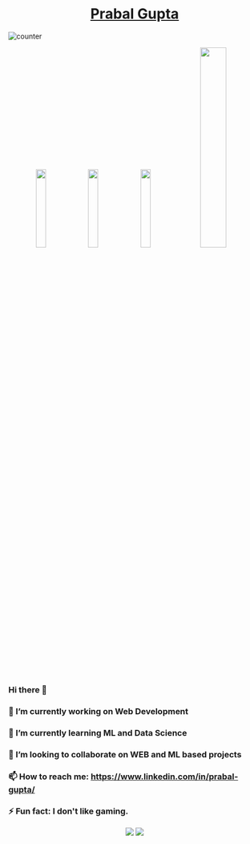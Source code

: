 <h1 align="center"><a href="https://prabalgupta12.github.io/">Prabal Gupta</a></h1>

![counter](https://en7k4niarxtrtbv.m.pipedream.net)
<p align="center">
  <a href="https://twitter.com/PrabalGupta__" target="_blank"><img src="https://img.shields.io/badge/-@PrabalGupta__-1ca0f1?style=ft&labelColor=1ca0f1&logo=twitter&logoColor=white&link=https://twitter.com/PrabalGupta__" width="20%"/></a>
  <a href="https://medium.com/@prabalgupta/" target="_blank"><img src="https://img.shields.io/badge/-@prabalgupta-000000?style=flat&labelColor=black&logo=Medium&link=https://medium.com/@prabalgupta/" width="20%"/></a>
  <a href="https://www.linkedin.com/in/prabal-gupta/" target="_blank"><img src =https://img.shields.io/badge/-prabalgupta-0077B5?style=flat&logo=linkedin&logoColor=white&link=https://www.linkedin.com/in/prabal-gupta/" width="20%"/></a>
  <a href="mailto:prabalgupta4343@gmail.com" target="_blank"><img src="https://img.shields.io/badge/-prabalgupta4343@gmail.com-c14438?style=flat&logo=Gmail&logoColor=white&link=mailto:prabalgupta43436@gmail.com" width="32%"/></a>
</p>

### Hi there 👋
### 🔭 I’m currently working on Web Development
### 🌱 I’m currently learning ML and Data Science 
### 👯 I’m looking to collaborate on WEB and ML based projects
### 📫 How to reach me: https://www.linkedin.com/in/prabal-gupta/
### ⚡ Fun fact: I don't like gaming.

<p align = "center">
  <img src = "https://github-readme-stats.vercel.app/api?username=prabalgupta12&count_private=true&show_icons=true&theme=tokyonight">
  <img src = "https://github-readme-stats.vercel.app/api/top-langs/?username=prabalgupta12">
</p>

